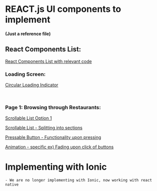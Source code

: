 # REACT.js UI components to implement
#### (Just a reference file)

## React Components List:

[React Components List with relevant code](https://reactnative.dev/docs/components-and-apis)
<br>

### Loading Screen:

[Circular Loading Indicator](https://reactnative.dev/docs/activityindicator)

<br>

### Page 1: Browsing through Restaurants:

[Scrollable List Option 1](https://reactnative.dev/docs/flatlist)

[Scrollable List - Splitting into sections](https://reactnative.dev/docs/sectionlist)

[Pressable Button - Functionality upon pressing](https://reactnative.dev/docs/pressable)
<br>

[Animation - specific ex) Fading upon click of buttons](https://reactnative.dev/docs/animated)
<br>




# Implementing with Ionic

    - We are no longer implementing with Ionic, now working with react native 